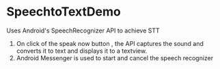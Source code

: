 # SpeechtoTextDemo
Uses Android's SpeechRecognizer API to achieve STT

1) On click of the speak now button , the API captures the sound and converts it to text and displays it to a textview.
2) Android Messenger is used to start and cancel the speech recognizer
